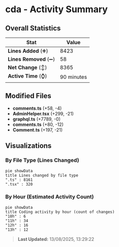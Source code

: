 # cda - Activity Summary 

## Overall Statistics

| Stat                   | Value                                                             |
| ---------------------- | ----------------------------------------------------------------- |
| **Lines Added** (➕)   | 8423                                          |
| **Lines Removed** (➖) | 58                                        |
| **Net Change** (↕)    | 8365                |
| **Active Time** (⌚)   | 90 minutes |


## Modified Files
- **comments.ts** (+58, -4)
- **AdminHelper.tsx** (+299, -21)
- **graphql.ts** (+7789, -0)
- **comments.ts** (+80, -12)
- **Comment.ts** (+197, -21)

## Visualizations

### By File Type (Lines Changed)

```mermaid
pie showData
title Lines changed by file type
".ts" : 8161
".tsx" : 320
```

### By Hour (Estimated Activity Count)

```mermaid
pie showData
title Coding activity by hour (count of changes)
"10h" : 6
"11h" : 34
"12h" : 16
"13h" : 12
```


> **Last Updated:** 13/08/2025, 13:29:22